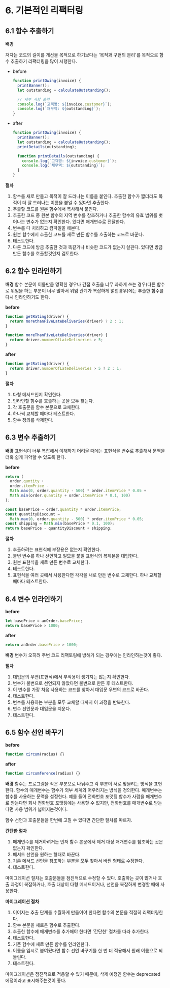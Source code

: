 # 6. 기본적인 리팩터링

## 6.1 함수 추출하기

**배경**

저자는 코드의 길이를 개선을 목적으로 하기보다는 '목적과 구현의 분리'를 목적으로 함수 추출하기 리팩터링을 많이 시행한다.

- before

  ```javascript
  function printOwing(invoice) {
    printBanner();
    let outstanding = calculateOutstanding();

    // 세부 사항 출력
    console.log(`고객명: ${invoice.customer}`);
    console.log(`채무액: ${outstanding}`);
  }
  ```

- after

  ```javascript
  function printOwing(invoice) {
    printBanner();
    let outstanding = calculateOutstanding();
    printDetails(outstanding);

    function printDetails(outstanding) {
      console.log(`고객명: ${invoice.customer}`);
      console.log(`채무액: ${outstanding}`);
    }
  }
  ```

**절차**

1. 함수를 새로 만들고 목적이 잘 드러나는 이름을 붙인다.
   추출한 함수가 짧더라도 목적이 더 잘 드러나는 이름을 붙일 수 있다면 추출한다.
2. 추출할 코드를 원본 함수에서 복사해서 붙인다.
3. 추출한 코드 중 원본 함수의 지역 변수를 참조하거나 추출한 함수의 유효 범위를 벗어나는 변수가 없는지 확인한다.
   있다면 매개변수로 전달한다.
4. 변수를 다 처리하고 컴파일을 해본다.
5. 원본 함수에서 추출한 코드를 새로 만든 함수를 호출하는 코드로 바꾼다.
6. 테스트한다.
7. 다른 코드에 방금 추출한 것과 똑같거나 비슷한 코드가 없는지 살핀다. 있다면 방금 만든 함수를 호출할것인지 검토한다.

## 6.2 함수 인라인하기

**배경**
함수 본문이 이름만큼 명확한 경우나 간접 호출을 너무 과하게 쓰는 경우(다른 함수로 위임을 하는 부분이 너무 많아서 위임 관계가 복잡하게 얽힌경우)에는 추출한 함수를 다시 인라인하기도 한다.

**before**

```javascript
function getRating(driver) {
  return morethanFiveLateDeliveries(driver) ? 2 : 1;
}

function moreThanFiveLateDeliveries(driver) {
  return driver.numberOfLateDeliveries > 5;
}
```

**after**

```javascript
function getRating(driver) {
  return driver.numberOfLateDeliveries > 5 ? 2 : 1;
}
```

**절차**

1. 다형 메서드인지 확인한다.
2. 인라인할 함수를 호출하는 곳을 모두 찾는다.
3. 각 호출문을 함수 본문으로 교체한다.
4. 하나씩 교체할 때마다 테스트한다.
5. 함수 정의를 삭제한다.

## 6.3 변수 추출하기

**배경**
표현식이 너무 복잡해서 이해하기 어려울 때에는 표현식을 변수로 추출해서 문맥을 더욱 쉽게 파악할 수 있도록 한다.

**before**

```javascript
return (
  order.quntity +
  order.itemPrice -
  Math.max(0, order.quantity - 500) * order.itemPrice * 0.05 +
  Math.min(order.quantity + order.itemPrice * 0.1, 100)
);
```

```javascript
const basePrice = order.quantity * order.itemPrice;
const quantityDiscount =
  Math.max(0, order.quantity - 500) * order.itemPrice * 0.05;
const shipping = Math.min(basePrice * 0.1, 100);
return basePrice - quantityDiscount + shipping;
```

**절차**

1. 추출하려는 표현식에 부장용은 없는지 확인한다.
2. 불변 변수를 하나 선언하고 일므을 붙일 표현식의 복제본을 대입한다.
3. 원본 표현식을 새로 만든 변수로 교체한다.
4. 테스트한다.
5. 표현식을 여러 곳에서 사용한다면 각각을 새로 만든 변수로 교체한다.
   하나 교체할 때마다 테스트한다.

## 6.4 변수 인라인하기

**before**

```javascript
let basePrice = anOrder.basePrice;
return basePrice > 1000;
```

**after**

```javascript
return anOrder.basePrice > 1000;
```

**배경**
변수가 오히려 주변 코드 리팩토링에 방해가 되는 경우에는 인라인하는것이 좋다.

**절차**

1. 대입문의 우변(표현식)에서 부작용이 생기지는 않는지 확인한다.
2. 변수가 불변으로 선언되지 않았다면 불변으로 만든 후 테스트한다.
3. 이 변수를 가장 처음 사용하는 코드를 찾아서 대입문 우변의 코드로 바꾼다.
4. 테스트한다.
5. 변수를 사용하는 부분을 모두 교체할 때까지 이 과정을 반복한다.
6. 변수 선언문과 대입문을 지운다.
7. 테스트한다.

## 6.5 함수 선언 바꾸기

**before**

```javascript
function circum(radius) {}
```

**after**

```javascript
function circumference(radius) {}
```

**배경**
함수는 프로그램을 작은 부분으로 나눠주고 각 부분이 서로 맞물리는 방식을 표현한다.
함수의 매개변수는 함수가 외부 세계와 어우러지는 방식을 정의한다.
매개변수는 함수를 사용하는 문맥을 설정한다. 예를 들어 전화번호 포맷팅 함수가 사람을 매개변수로 받는다면 회사 전화번호 포맷팅에는 사용핳 수 없지만, 전화번호를 매개변수로 받는다면 사용 범위가 넓어지는것이다.

함수 선언과 호출문들을 한번에 고칠 수 있다면 간단한 절차를 따르자.

**간단한 절차**

1. 매개변수를 제거하려거든 먼저 함수 본문에서 제거 대상 매개변수를 참조하는 곳은 없는지 확인한다.
2. 메서드 선언을 원하는 형태로 바꾼다.
3. 기존 메서드 선언을 참조하는 부분을 모두 찾아서 바뀐 형태로 수정한다.
4. 테스트한다.

마이그레이션 절차는 호출문들을 점진적으로 수정할 수 있다. 호출하는 곳이 많거나 호출 과정이 복잡하거나, 호출 대상이 다형 메서드이거나, 선언을 복잡하게 변경할 때에 사용한다.

**마이그레이션 절차**

1. 이어지는 추출 단계를 수월하게 만들어야 한다면 함수의 본문을 적절히 리팩터링한다.
2. 함수 본문을 새로운 함수로 추출한다.
3. 추출한 함수에 매개변수를 추가해야 한다면 '간단한' 절차를 따라 추가한다.
4. 테스트한다.
5. 기존 함수에 새로 만든 함수를 인라인한다.
6. 이름을 임시로 붙여뒀다면 함수 선언 바꾸기를 한 번 더 적용해서 원래 이름으로 되돌린다.
7. 테스트한다.

마이그레이션은 점진적으로 적용할 수 있기 때문에, 삭제 예정인 함수는 deprecated 에정이라고 표시해주는것이 좋다.
